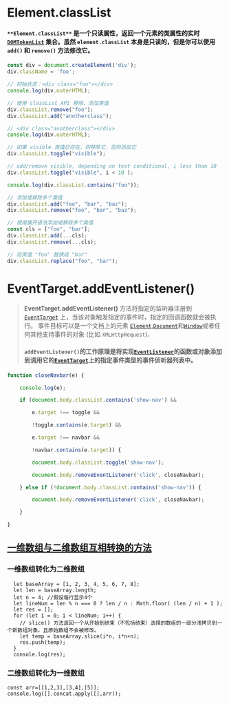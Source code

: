 # Element.classList

#### `**Element.classList**` 是一个只读属性，返回一个元素的类属性的实时 [`DOMTokenList`](https://developer.mozilla.org/zh-CN/docs/Web/API/DOMTokenList) 集合。虽然 `element.classList` 本身是只读的，但是你可以使用 `add()` 和 `remove()` 方法修改它。

```javascript
const div = document.createElement('div');
div.className = 'foo';

// 初始状态：<div class="foo"></div>
console.log(div.outerHTML);

// 使用 classList API 移除、添加类值
div.classList.remove("foo");
div.classList.add("anotherclass");

// <div class="anotherclass"></div>
console.log(div.outerHTML);

// 如果 visible 类值已存在，则移除它，否则添加它
div.classList.toggle("visible");

// add/remove visible, depending on test conditional, i less than 10
div.classList.toggle("visible", i < 10 );

console.log(div.classList.contains("foo"));

// 添加或移除多个类值
div.classList.add("foo", "bar", "baz");
div.classList.remove("foo", "bar", "baz");

// 使用展开语法添加或移除多个类值
const cls = ["foo", "bar"];
div.classList.add(...cls);
div.classList.remove(...cls);

// 将类值 "foo" 替换成 "bar"
div.classList.replace("foo", "bar");
```



# EventTarget.addEventListener()

> **EventTarget.addEventListener()** 方法将指定的监听器注册到 [`EventTarget`](https://developer.mozilla.org/zh-CN/docs/Web/API/EventTarget) 上，当该对象触发指定的事件时，指定的回调函数就会被执行。 事件目标可以是一个文档上的元素 [`Element`](https://developer.mozilla.org/zh-CN/docs/Web/API/Element),[`Document`](https://developer.mozilla.org/zh-CN/docs/Web/API/Document)和[`Window`](https://developer.mozilla.org/zh-CN/docs/Web/API/Window)或者任何其他支持事件的对象 (比如 `XMLHttpRequest`)`。`
>
> #### `addEventListener()`的工作原理是将实现[`EventListener`](https://developer.mozilla.org/zh-CN/docs/Web/API/EventListener)的函数或对象添加到调用它的[`EventTarget`](https://developer.mozilla.org/zh-CN/docs/Web/API/EventTarget)上的指定事件类型的事件侦听器列表中。



```javascript
function closeNavbar(e) {

​    console.log(e);

​    if (document.body.classList.contains('show-nav') &&

​        e.target !== toggle &&

​        !toggle.contains(e.target) &&

​        e.target !== navbar &&

​        !navbar.contains(e.target)) {

​        document.body.classList.toggle('show-nav');

​        document.body.removeEventListener('click', closeNavbar); 

​    } else if (!document.body.classList.contains('show-nav')) {

​        document.body.removeEventListener('click', closeNavbar);

​    }

}
```



## [一维数组与二维数组互相转换的方法](https://segmentfault.com/a/1190000016038640)



### 一维数组转化为二维数组

```
  let baseArray = [1, 2, 3, 4, 5, 6, 7, 8];
  let len = baseArray.length;
  let n = 4; //假设每行显示4个
  let lineNum = len % n === 0 ? len / n : Math.floor( (len / n) + 1 );
  let res = [];
  for (let i = 0; i < lineNum; i++) {
    // slice() 方法返回一个从开始到结束（不包括结束）选择的数组的一部分浅拷贝到一个新数组对象。且原始数组不会被修改。
    let temp = baseArray.slice(i*n, i*n+n);
    res.push(temp);
  }
  console.log(res);
```



### 二维数组转化为一维数组

```
const arr=[[1,2,3],[3,4],[5]];
console.log([].concat.apply([],arr));
```

